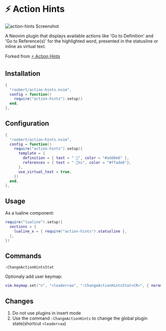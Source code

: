 # :zap: Action Hints

![action-hints Screenshot](https://github.com/roobert/action-hints.nvim/assets/226654/41d2e228-0991-41bc-ac0e-bc20aa5ca54a)

A Neovim plugin that displays available actions like 'Go to Definition' and 'Go to Reference(s)' for the highlighted word, presented in the statusline or inline as virtual text.

Forked from [:zap: Action Hints](https://github.com/roobert/action-hints.nvim)

## Installation

```lua
{
  "roobert/action-hints.nvim",
  config = function()
    require("action-hints").setup()
  end,
},
```

## Configuration

```lua
{
  "roobert/action-hints.nvim",
  config = function()
    require("action-hints").setup({
      template = {
        definition = { text = " ", color = "#add8e6" },
        references = { text = " %s", color = "#ffade6"},
      },
      use_virtual_text = true,
    })
  end,
},
```

## Usage

As a lualine component:

```lua
require("lualine").setup({
  sections = {
    lualine_x = { require("action-hints").statusline },
  },
})
```
##  Commands

`:ChangeActionHintsStat` 

Optionaly add user keymap:
```lua
vim.keymap.set("n", "<leader>aa", ":ChangeActionHintsStat<CR>", { noremap = true })
```



## Changes

1. Do not use plugins in insert mode
2. Use the command `:ChangeActionHints` to change the global plugin state(shortcut `<leader>aa`)

